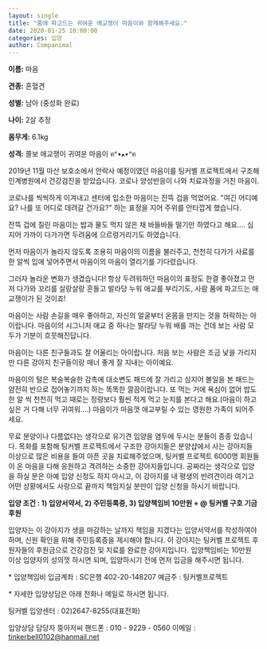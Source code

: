 ```yaml
---
layout: single
title: "품에 파고드는 귀여운 애교쟁이 마음이와 함께해주세요."
date: 2020-01-25 10:00:00
categories: 입양
author: Companimal
---
```


**이름:** 마음

**견종:** 혼혈견

**성별:** 남아 (중성화 완료)

**나이:** 2살 추정

**몸무게:** 6.1kg

**성격:** 쫄보 애교쟁이 귀여운 마음이 ฅ^•ﻌ•^ฅ

2019년 11월 마산 보호소에서 안락사 예정이였던 마음이를 팅커벨 프로젝트에서 구조해 인계병원에서 건강검진을 받았습니다. 코로나 양성반응이 나와 치료과정을 거친 마음이.

코로나를 씩씩하게 이겨내고 센터에 입소한 마음이는 잔뜩 겁을 먹었어요. "여긴 어디예요? 나를 또 어디로 데려갈 건가요?" 하는 표정을 지어 주위를 안타깝게 했습니다.

잔뜩 겁에 질린 마음이는 밥과 물도 먹지 않은 채 바들바들 떨기만 하였다고 해요…. 심지어 가까이 다가가면 두려움에 으르렁거리기도 하였습니다.

먼저 마음이가 놀라지 않도록 조용히 마음이의 이름을 불러주고, 천천히 다가가 사료를 한 알씩 입에 넣어주면서 마음이의 마음이 열리기를 기다렸습니다.

그러자 놀라운 변화가 생겼습니다! 항상 두려워하던 마음이의 표정도 한결 좋아졌고 먼저 다가와 꼬리를 살랑살랑 흔들고 발라당 누워 애교를 부리기도, 사람 품에 파고드는 애교쟁이가 된 것이죠!

마음이는 사람 손길을 매우 좋아하고, 자신의 얼굴부터 온몸을 만지는 것을 허락하는 아이랍니다. 마음이의 시그니처 애교 중 하나는 발라당 누워 배를 까는 건데 보는 사람 모두가 기분이 흐뭇해진답니다.

마음이는 다른 친구들과도 잘 어울리는 아이랍니다. 처음 보는 사람은 조금 낯을 가리지만 다른 강아지 친구들이랑 매너 좋게 잘 지내는 아이예요.

마음이의 털은 복슬복슬한 감촉에 대소변도 패드에 잘 가리고 심지어 볼일을 본 패드는 얌전히 반으로 접어놓기까지 하는 똑똑한 깔끔이랍니다. 또 먹는 거에 욕심이 없어 밥도 한 알 씩 천천히 먹고 때로는 정량보다 훨씬 적게 먹고 눈치를 본다고 해요.(마음이 하고 싶은 거 다해 너무 귀여워….) 마음이가 마음껏 애교부릴 수 있는 영원한 가족이 되어주세요.

무료 분양이나 다름없다는 생각으로 유기견 입양을 염두에 두시는 분들이 종종 있습니다. 목화를 포함해 팅커벨 프로젝트에서 구조한 강아지들은 분양샵에서 사는 강아지들 이상으로 많은 비용을 들여 아픈 곳을 치료해주었으며, 팅커벨 프로젝트 6000명 회원들이 온 마음을 다해 응원하고 격려하는 소중한 강아지들입니다. 공짜라는 생각으로 입양을 하실 분은 아예 입양 신청도 하지 마시고, 이 강아지를 내 평생의 반려견이라 여기고 어떤 상황에서도 사랑으로 끝까지 책임지실 분만이 입양 신청을 하시기 바랍니다.

​**입양 조건 : 1) 입양서약서, 2) 주민등록증, 3) 입양책임비 10만원 + @ 팅커벨 구호 기금 후원**

​입양자는 이 강아지가 생을 마감하는 날까지 책임을 지겠다는 입양서약서를 작성하여야 하며, 신원 확인을 위해 주민등록증을 제시해야 합니다. 이 강아지는 팅커벨 프로젝트 후원자들의 후원금으로 건강검진 및 치료를 완료한 강아지입니다. 입양책임비는 10만원 이상 입양자의 성의껏 하시면 되며, 입양하시기 전에 먼저 입금을 해주시면 됩니다.

​\* 입양책임비 입금계좌 : SC은행 402-20-148207 예금주 : 팅커벨프로젝트

\* 자세한 입양상담은 아래 전화나 메일로 하시면 됩니다.

​팅커벨 입양센터 : 02)2647-8255(대표전화)

입양상담 담당자 뚱아저씨 핸드폰 : 010 - 9229 - 0560 이메일 : tinkerbell0102@hanmail.net
